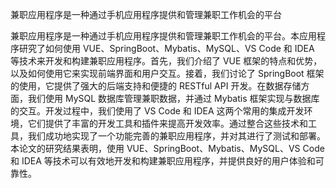 兼职应用程序是一种通过手机应用程序提供和管理兼职工作机会的平台


兼职应用程序是一种通过手机应用程序提供和管理兼职工作机会的平台。本应用程序研究了如何使用 VUE、SpringBoot、Mybatis、MySQL、VS Code 和 IDEA 等技术来开发和构建兼职应用程序。首先，我们介绍了 VUE 框架的特点和优势，以及如何使用它来实现前端界面和用户交互。接着，我们讨论了 SpringBoot 框架的使用，它提供了强大的后端支持和便捷的 RESTful API 开发。在数据存储方面，我们使用 MySQL 数据库管理兼职数据，并通过 Mybatis 框架实现与数据库的交互。开发过程中，我们使用了 VS Code 和 IDEA 这两个常用的集成开发环境，它们提供了丰富的开发工具和插件来提高开发效率。通过整合这些技术和工具，我们成功地实现了一个功能完善的兼职应用程序，并对其进行了测试和部署。本论文的研究结果表明，使用 VUE、SpringBoot、Mybatis、MySQL、VS Code 和 IDEA 等技术可以有效地开发和构建兼职应用程序，并提供良好的用户体验和可靠性。


